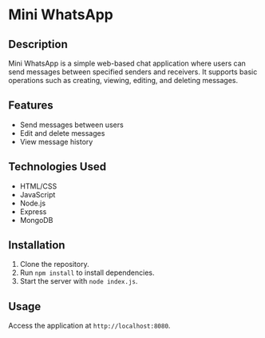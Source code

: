 # Mini WhatsApp

## Description
Mini WhatsApp is a simple web-based chat application where users can send messages between specified senders and receivers. It supports basic operations such as creating, viewing, editing, and deleting messages.

## Features
- Send messages between users
- Edit and delete messages
- View message history

## Technologies Used
- HTML/CSS
- JavaScript
- Node.js
- Express
- MongoDB

## Installation
1. Clone the repository.
2. Run `npm install` to install dependencies.
3. Start the server with `node index.js`.

## Usage
Access the application at `http://localhost:8080`.